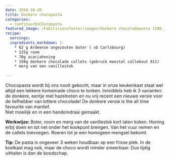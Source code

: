 ```yaml
---
date: 2018-10-20
title: Donkere chocopasta
categories:
  - confituurEnChocopasta
featured_image: /FabiliciousTester/images/Donkere chocoladepasta 1200.jpg
recipe:
  servings:
  ingredients_markdown: |-
    * 62 g Ardeense ongezouten boter ( vb Carlsbourg)
    * 125g room
    * 70g acaciahoning
    * 150g donkere chocolade callets (gebruik meestal callebout 811)
    * merg van een vanillestok
    
---
```

Chocopasta wordt bij ons nooit gekocht, maar in onze keukenkast staat wel altijd een lekkere homemade choco te lonken.
Inmiddels heb ik 3 varianten: de donkere, eentje met hazelnoten en nu vrij recent een nieuwe versie voor de liefhebber van bittere chocolade!
De donkere versie is the all time favourite van manlief.  
Niet moeilijk en in een handomdraai gemaakt. 

<!--more-->

<b>Werkwijze: </b>
Boter, room en  merg van de vanillestok kort laten koken. 
Honing erbij doen en tot net onder het kookpunt brengen.
Van het vuur nemen en de callets toevoegen. Roeren tot je een homogeen mengsel bekomt.

<b>Tip: </b>
De pasta is ongeveer 3 weken houdbaar op een frisse plek.
In de koelkast mag ook, maar de choco wordt minder smeerbaar. Dus tijdig uithalen is dan de boodschap.
